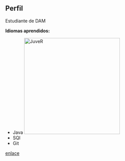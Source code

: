 
## Perfil

Estudiante de DAM

**Idiomas aprendidos:**
- Java <img src="[https://pbs.twimg.com/media/EiAuAS8VoAA1-4T?format=jpg&name=large](https://github.com/neo-kan/neo-kan/assets/157000971/6c8e64bb-9aa1-433d-865a-41ed6c873b88)" alt="JuveR" width="300px">
- SQl
- Git

[enlace](https://media.giphy.com/media/bGgsc5mWoryfgKBx1u/giphy.gif?cid=790b76112g7i8cizx38zznjigaxnpvb5ggy5bmc5m8j5dzg8&ep=v1_gifs_search&rid=giphy.gif&ct=g)
